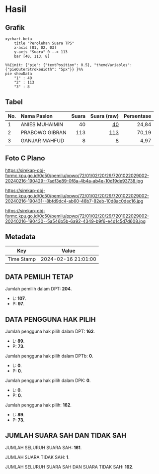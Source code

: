 # Hasil

## Grafik

```mermaid
xychart-beta
    title "Perolehan Suara TPS"
    x-axis [01, 02, 03]
    y-axis "Suara" 0 --> 113
    bar [40, 113, 8]
```

```mermaid
%%{init: {"pie": {"textPosition": 0.5}, "themeVariables": {"pieOuterStrokeWidth": "5px"}} }%%
pie showData
    "1" : 40
    "2" : 113
    "3" : 8
```

## Tabel

| No. | Nama Paslon    | Suara | Suara (raw) | Persentase |
|:--- |:-------------- | -----:| -----------:| ----------:|
| 1   | ANIES MUHAIMIN | 40    | [40][p-1]   | 24,84      |
| 2   | PRABOWO GIBRAN | 113   | [113][p-2]  | 70,19      |
| 3   | GANJAR MAHFUD  | 8     | [8][p-3]    | 4,97       |


[p-1]: https://github.com/gigit-pemilu/pemilu-2024-72-sulawesi-tengah/blob/main/pilpres/hitung-suara/sub/72-sulawesi-tengah/sub/01-banggai/sub/02-bunta/sub/2029-toima/sub/002-tps/sub/paslon-1.txt
[p-2]: https://github.com/gigit-pemilu/pemilu-2024-72-sulawesi-tengah/blob/main/pilpres/hitung-suara/sub/72-sulawesi-tengah/sub/01-banggai/sub/02-bunta/sub/2029-toima/sub/002-tps/sub/paslon-2.txt
[p-3]: https://github.com/gigit-pemilu/pemilu-2024-72-sulawesi-tengah/blob/main/pilpres/hitung-suara/sub/72-sulawesi-tengah/sub/01-banggai/sub/02-bunta/sub/2029-toima/sub/002-tps/sub/paslon-3.txt

## Foto C Plano

https://sirekap-obj-formc.kpu.go.id/0c50/pemilu/ppwp/72/01/02/20/29/7201022029002-20240216-190429--7adf3e89-0f8a-4b4a-ab4e-10d19de93738.jpg

https://sirekap-obj-formc.kpu.go.id/0c50/pemilu/ppwp/72/01/02/20/29/7201022029002-20240216-190431--8bfd9dc4-ab60-48b7-82eb-10d8ac0dec16.jpg

https://sirekap-obj-formc.kpu.go.id/0c50/pemilu/ppwp/72/01/02/20/29/7201022029002-20240216-190430--5a546b5b-6a92-4349-b9f6-e4d1c5d7d608.jpg


## Metadata

| Key        | Value               |
| ---------- | ------------------- |
| Time Stamp | 2024-02-16 21:01:00 |


## DATA PEMILIH TETAP

Jumlah pemilih dalam DPT: **204**.
 * L: **107**.
 * P: **97**.

## DATA PENGGUNA HAK PILIH

Jumlah pengguna hak pilih dalam DPT: **162**.
 * L: **89**.
 * P: **73**.

Jumlah pengguna hak pilih dalam DPTb: **0**.
 * L: **0**.
 * P: **0**.

Jumlah pengguna hak pilih dalam DPK: **0**.
 * L: **0**.
 * P: **0**.

Jumlah pengguna hak pilih: **162**.
 * L: **89**.
 * P: **73**.

## JUMLAH SUARA SAH DAN TIDAK SAH

JUMLAH SELURUH SUARA SAH: **161**.

JUMLAH SUARA TIDAK SAH: **1**.

JUMLAH SELURUH SUARA SAH DAN SUARA TIDAK SAH: **162**.


